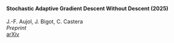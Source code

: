 #### Stochastic Adaptive Gradient Descent Without Descent (2025)

J.-F. Aujol, J. Bigot, C. Castera  
_Preprint_  
[arXiv](https://arxiv.org/abs/2509.14969)
